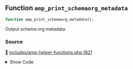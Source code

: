 ## Function `amp_print_schemaorg_metadata`

```php
function amp_print_schemaorg_metadata();
```

Output schema.org metadata.

### Source

:link: [includes/amp-helper-functions.php:1821](../../includes/amp-helper-functions.php#L1821-L1829)

<details>
<summary>Show Code</summary>

```php
function amp_print_schemaorg_metadata() {
	$metadata = amp_get_schemaorg_metadata();
	if ( empty( $metadata ) ) {
		return;
	}
	?>
	<script type="application/ld+json"><?php echo wp_json_encode( $metadata, JSON_UNESCAPED_UNICODE ); ?></script>
	<?php
}
```

</details>
